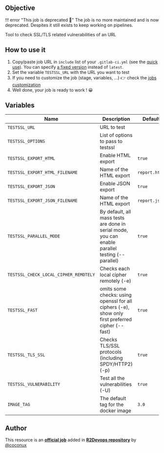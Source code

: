 ## Objective

!!! error "This job is deprecated 🚨"
    The job is no more maintained and is now deprecated. Despites it still exists to keep working on pipelines.

Tool to check SSL/TLS related vulnerabilities of an URL

## How to use it

1. Copy/paste job URL in `include` list of your `.gitlab-ci.yml` (see the [quick use](https://docs.r2devops.io/get-started/use-templates/#use-a-template)). You can specify [a fixed version](https://docs.r2devops.io/get-started/use-templates/#versioning) instead of `latest`.
1. Set the variable `TESTSSL_URL` with the URL you want to test
1. If you need to customize the job (stage, variables, ...) 👉 check the [jobs
   customization](https://docs.r2devops.io/get-started/use-templates/#job-templates-customization)
1. Well done, your job is ready to work ! 😀

## Variables



| Name | Description | Default |
| ---- | ----------- | ------- |
| `TESTSSL_URL` <img width=100/> | URL to test <img width=175/>| ` ` <img width=100/>|
| `TESTSSL_OPTIONS` | List of options to pass to testssl | ` ` |
| `TESTSSL_EXPORT_HTML` | Enable HTML export | `true` |
| `TESTSSL_EXPORT_HTML_FILENAME` | Name of the HTML export | `report.html` |
| `TESTSSL_EXPORT_JSON` | Enable JSON export | `true` |
| `TESTSSL_EXPORT_JSON_FILENAME` | Name of the HTML export | `report.json` |
| `TESTSSL_PARALLEL_MODE` | By default, all mass tests are done in serial mode, you can enable parallel testing (--parallel) | `true`|
| `TESTSSL_CHECK_LOCAL_CIPHER_REMOTELY` | Checks each local cipher remotely (-e) | `true`|
| `TESTSSL_FAST` | omits some checks: using openssl for all ciphers (-e), show only first preferred cipher (--fast) | `true`|
| `TESTSSL_TLS_SSL` | Checks TLS/SSL protocols (including SPDY/HTTP2) (-p) | `true`|
| `TESTSSL_VULNERABILITY` | Test all the vulnerabilities (-U) | `true`|
| `IMAGE_TAG` | The default tag for the docker image | `3.0`  |



## Author
This resource is an **[official job](https://docs.r2devops.io/get-started/faq/#use-a-template)** added in [**R2Devops repository**](https://gitlab.com/r2devops/hub) by [@coconux](https://gitlab.com/coconux)
